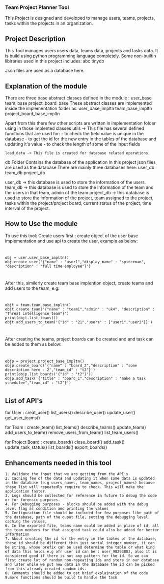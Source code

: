 
### Team Project Planner Tool
This Project is designed and developed to manage users, teams, projects, tasks within the projects in an organization.


## Project Description
This Tool manages users users data, teams data, projects and tasks data.
It is build using python programming language completely.
Some non-builtin libiraries used in this project includes:
    abc
    tinydb

Json files are used as a database here.

## Explanation of the module
There are three base abstract classes defined in the module : 
    user_base
    team_base
    project_board_base
These abstract classes are implemented inside the implementation folder as:
    user_base_impltn
    team_base_impltn
    project_board_base_impltn

Apart from this there few other scripts are written in implementation folder using in those implented classes
    utils -> This file has several defined functions that are used for:
                - to check the field value is unique in the database
                - to get the id for the new entry in the tables of the database and updating it's value
                - to check the length of some of the input fields

    load_data -> This file is created for database related operations,

db Folder Contains the database of the application
In this project json files are used as the database
There are mainly three databases here:
    user_db
    team_db
    project_db

user_db -> this database is used to store the information of the users.
team_db -> this database is used to store the information of the team and the users in that team, admin of the team
project_db -> this database is used to store the information of the project, team assigned to the project, tasks within the project/project board, current status of the project, time interval of the project.            

## How to Use the module
To use this tool:
Create users first : create object of the user base implementation and use api to create the user, example as below:
#
    obj = user.user_base_impltn()
    obj.create_user('{"name" : "user1","display_name" : "spiderman", "description" : "full time employee"}')
#  

After this, similerly create team base implention object, create teams and add users to the team, e.g:
#
    objt = team.team_base_impltn()
    objt.create_team('{"name" : "team1","admin" : "uk4", "description" : "Threat intelligence team"}')
    print(objt.list_teams())
    objt.add_users_to_team('{"id" : "21","users" : ["user1","user2"]}')
# 

After creating the teams, project boards can be created and and task can be added to them as below:
#
    objp = project.project_base_impltn()
    objp.create_board('{"name" : "board_2","description" : "some description here - 2","team_id" : "t2"}')
    print(objp.list_boards('{"id" : "t2"}'))
    objp.add_task('{"title" : "board_1","description" : "make a task schedulee","team_id" : "t2"}')
#


## List of API's 
for User : 
    creat_user()
    list_users()
    describe_user()
    update_user()
    get_user_teams()


for Team :
    create_team()
    list_teams()
    describe_teams()
    update_team()
    add_users_to_team()
    remove_users_from_team()
    list_team_users()

for Project Board :
    create_board()
    close_board()
    add_task()
    update_task_status()
    list_boards()
    export_boards()


## Enhancements needed in this tool
    1. Validate the input that we are getting from the API's 
    2. Caching few of the data and updating it when some data is updated in the database (e.g users_names, team_names, project_names) because these list will repeatedly require to check. This will make the application faster.
    3. Logs should be collected for reference in future to debug the code or for forensic purposes.
    4. For Debugging purposes - blocks should be added with the debug level flag as condition and printing the values
    5. Configuration file should be included for few purposes like path of the database, path of the ouput file, setting the debugging level, caching the values,
    6. In the exported file, teams name could be added in place of id, all the team members for that assigned task could also be added for better information
    7. About creating the id for the entry in the tables of the database, these id should be different than just serial integer number, it can be string, whose prefix can be used determine the table or what kind of data this holds e.g ofr user id can be : user_98293882, also it is considered good if there is not any pattern for the id. So we can first create lot of random non-repeating ids and store in our database and later while we put new data in the database the id can be picked from this already created random ids. 
    8. Comments should be added to get brief explaination of the code
    9.more functions should be build to handle the task